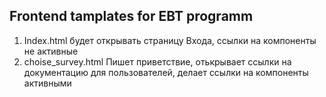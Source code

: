 ## Frontend tamplates for EBT programm
1. Index.html будет открывать страницу Входа, ссылки на компоненты не активные
2. choise_survey.html Пишет приветствие, отькрывает ссылки на документацию для пользователей, делает ссылки на компоненты активными
